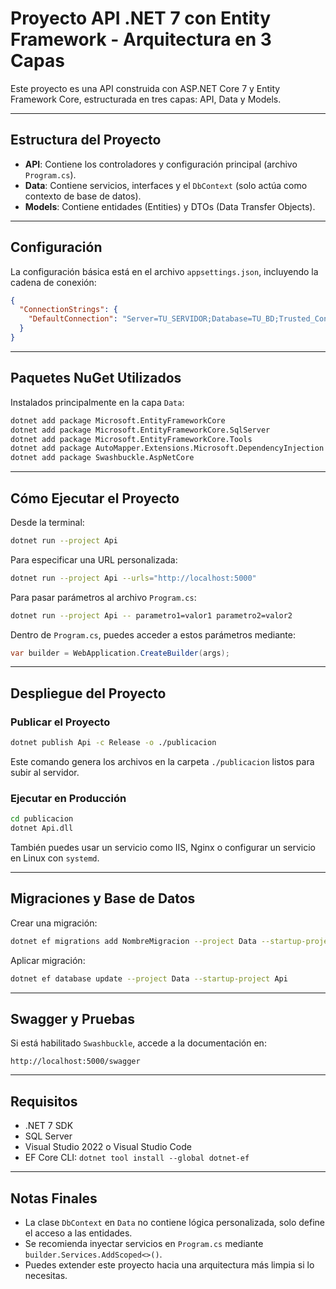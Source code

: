 # Proyecto API .NET 7 con Entity Framework - Arquitectura en 3 Capas

Este proyecto es una API construida con ASP.NET Core 7 y Entity Framework Core, estructurada en tres capas: API, Data y Models.

---

## Estructura del Proyecto

- **API**: Contiene los controladores y configuración principal (archivo `Program.cs`).
- **Data**: Contiene servicios, interfaces y el `DbContext` (solo actúa como contexto de base de datos).
- **Models**: Contiene entidades (Entities) y DTOs (Data Transfer Objects).

---

## Configuración

La configuración básica está en el archivo `appsettings.json`, incluyendo la cadena de conexión:

```json
{
  "ConnectionStrings": {
    "DefaultConnection": "Server=TU_SERVIDOR;Database=TU_BD;Trusted_Connection=True;TrustServerCertificate=True;"
  }
}
```

---

## Paquetes NuGet Utilizados

Instalados principalmente en la capa `Data`:

```bash
dotnet add package Microsoft.EntityFrameworkCore
dotnet add package Microsoft.EntityFrameworkCore.SqlServer
dotnet add package Microsoft.EntityFrameworkCore.Tools
dotnet add package AutoMapper.Extensions.Microsoft.DependencyInjection
dotnet add package Swashbuckle.AspNetCore
```

---

## Cómo Ejecutar el Proyecto

Desde la terminal:

```bash
dotnet run --project Api
```

Para especificar una URL personalizada:

```bash
dotnet run --project Api --urls="http://localhost:5000"
```

Para pasar parámetros al archivo `Program.cs`:

```bash
dotnet run --project Api -- parametro1=valor1 parametro2=valor2
```

Dentro de `Program.cs`, puedes acceder a estos parámetros mediante:

```csharp
var builder = WebApplication.CreateBuilder(args);
```

---

## Despliegue del Proyecto

### Publicar el Proyecto

```bash
dotnet publish Api -c Release -o ./publicacion
```

Este comando genera los archivos en la carpeta `./publicacion` listos para subir al servidor.

### Ejecutar en Producción

```bash
cd publicacion
dotnet Api.dll
```

También puedes usar un servicio como IIS, Nginx o configurar un servicio en Linux con `systemd`.

---

## Migraciones y Base de Datos

Crear una migración:

```bash
dotnet ef migrations add NombreMigracion --project Data --startup-project Api
```

Aplicar migración:

```bash
dotnet ef database update --project Data --startup-project Api
```

---

## Swagger y Pruebas

Si está habilitado `Swashbuckle`, accede a la documentación en:

```
http://localhost:5000/swagger
```

---

## Requisitos

- .NET 7 SDK
- SQL Server
- Visual Studio 2022 o Visual Studio Code
- EF Core CLI: `dotnet tool install --global dotnet-ef`

---

## Notas Finales

- La clase `DbContext` en `Data` no contiene lógica personalizada, solo define el acceso a las entidades.
- Se recomienda inyectar servicios en `Program.cs` mediante `builder.Services.AddScoped<>()`.
- Puedes extender este proyecto hacia una arquitectura más limpia si lo necesitas.
